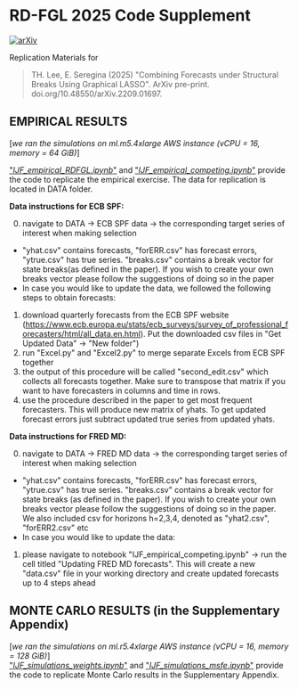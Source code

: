 # RD-FGL 2025 Code Supplement
[![arXiv](https://img.shields.io/badge/arXiv-2209.01697-b31b1b.svg?style=plastic)](https://arxiv.org/pdf/2209.01697)&nbsp;&nbsp;

Replication Materials for
> TH. Lee, E. Seregina (2025) "Combining Forecasts under Structural Breaks Using Graphical LASSO". ArXiv pre-print. doi.org/10.48550/arXiv.2209.01697.

## EMPIRICAL RESULTS 
[_we ran the simulations on ml.m5.4xlarge AWS instance (vCPU = 16, memory = 64 GiB)_]

["_IJF_empirical_RDFGL.ipynb_"](/IJF_empirical_RDFGL.ipynb) and ["_IJF_empirical_competing.ipynb_"](/IJF_empirical_competing.ipynb) provide the code to replicate the empirical exercise. The data for replication is located in DATA folder. 

**Data instructions for ECB SPF:**

 0) navigate to DATA -> ECB SPF data -> the corresponding target series of interest when making selection  
- "yhat.csv" contains forecasts, "forERR.csv" has forecast errors, "ytrue.csv" has true series. "breaks.csv" contains a break vector for state breaks(as defined in the paper). If you wish to create your own breaks vector please follow the suggestions of doing so in the paper
- In case you would like to update the data, we followed the following steps to obtain forecasts:
 1) download quarterly forecasts from the ECB SPF website (https://www.ecb.europa.eu/stats/ecb_surveys/survey_of_professional_forecasters/html/all_data.en.html).
Put the downloaded csv files in "Get Updated Data" -> "New folder")
 2) run "Excel.py" and "Excel2.py" to merge separate Excels from ECB SPF together
 3) the output of this procedure will be called "second_edit.csv" which collects all forecasts together. Make sure to transpose that matrix if you want to have forecasters in columns and time in rows.
 4) use the procedure described in the paper to get most frequent forecasters. This will produce new matrix of yhats. 
 To get updated forecast errors just subtract updated true series from updated yhats.

**Data instructions for FRED MD:**

0) navigate to DATA -> FRED MD data -> the corresponding target series of interest when making selection  
- "yhat.csv" contains forecasts, "forERR.csv" has forecast errors, "ytrue.csv" has true series. "breaks.csv" contains a break vector for state breaks (as defined in the paper). If you wish to create your own breaks vector please follow the suggestions of doing so in the paper. We also included csv for horizons h=2,3,4, denoted as "yhat2.csv", "forERR2.csv" etc  
- In case you would like to update the data:  
1) please navigate to notebook "IJF_empirical_competing.ipynb" -> run the cell titled "Updating FRED MD forecasts". This will create a new "data.csv" file in your working directory and create updated forecasts up to 4 steps ahead

## MONTE CARLO RESULTS (in the Supplementary Appendix)  
[_we ran the simulations on ml.r5.4xlarge AWS instance (vCPU = 16, memory = 128 GiB)_]  
["_IJF_simulations_weights.ipynb_"](/IJF_simulations_weights.ipynb) and ["_IJF_simulations_msfe.ipynb_"](IJF_simulations_msfe.ipynb) provide the code to replicate Monte Carlo results in the Supplementary Appendix.
